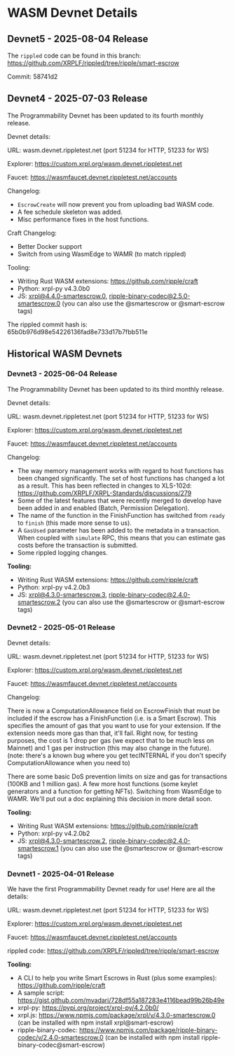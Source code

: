 # WASM Devnet Details

## Devnet5 - 2025-08-04 Release

The `rippled` code can be found in this branch: https://github.com/XRPLF/rippled/tree/ripple/smart-escrow

Commit: 58741d2

## Devnet4 - 2025-07-03 Release

The Programmability Devnet has been updated to its fourth monthly release.

Devnet details:

URL: wasm.devnet.rippletest.net (port 51234 for HTTP, 51233 for WS)

Explorer: https://custom.xrpl.org/wasm.devnet.rippletest.net

Faucet: https://wasmfaucet.devnet.rippletest.net/accounts

Changelog:

- `EscrowCreate` will now prevent you from uploading bad WASM code.
- A fee schedule skeleton was added.
- Misc performance fixes in the host functions.

Craft Changelog:

- Better Docker support
- Switch from using WasmEdge to WAMR (to match rippled)

Tooling:

- Writing Rust WASM extensions: https://github.com/ripple/craft
- Python: xrpl-py v4.3.0b0
- JS: xrpl@4.4.0-smartescrow.0, ripple-binary-codec@2.5.0-smartescrow.0 (you can also use the @smartescrow or @smart-escrow tags)

The rippled commit hash is: 65b0b976d98e54226136fad8e733d17b7fbb511e


## Historical WASM Devnets

### Devnet3 - 2025-06-04 Release

The Programmability Devnet has been updated to its third monthly release.

Devnet details:

URL: wasm.devnet.rippletest.net (port 51234 for HTTP, 51233 for WS)

Explorer: https://custom.xrpl.org/wasm.devnet.rippletest.net

Faucet: https://wasmfaucet.devnet.rippletest.net/accounts

Changelog:

- The way memory management works with regard to host functions has been changed significantly. The set of host functions has changed a lot as a result. This has been reflected in changes to XLS-102d: https://github.com/XRPLF/XRPL-Standards/discussions/279
- Some of the latest features that were recently merged to develop have been added in and enabled (Batch, Permission Delegation).
- The name of the function in the FinishFunction has switched from `ready` to `finish` (this made more sense to us).
- A `GasUsed` parameter has been added to the metadata in a transaction. When coupled with `simulate` RPC, this means that you can estimate gas costs before the transaction is submitted.
- Some rippled logging changes.

**Tooling:**
- Writing Rust WASM extensions: https://github.com/ripple/craft
- Python: xrpl-py v4.2.0b3
- JS: xrpl@4.3.0-smartescrow.3, ripple-binary-codec@2.4.0-smartescrow.2 (you can also use the @smartescrow or @smart-escrow tags)

### Devnet2 - 2025-05-01 Release

Devnet details:

URL: wasm.devnet.rippletest.net (port 51234 for HTTP, 51233 for WS)

Explorer: https://custom.xrpl.org/wasm.devnet.rippletest.net

Faucet: https://wasmfaucet.devnet.rippletest.net/accounts

Changelog:

There is now a ComputationAllowance field on EscrowFinish that must be included if the escrow has a FinishFunction (i.e. is a Smart Escrow). This specifies the amount of gas that you want to use for your extension. If the extension needs more gas than that, it'll fail. Right now, for testing purposes, the cost is 1 drop per gas (we expect that to be much less on Mainnet) and 1 gas per instruction (this may also change in the future).
(note: there's a known bug where you get tecINTERNAL if you don't specify ComputationAllowance when you need to)

There are some basic DoS prevention limits on size and gas for transactions (100KB and 1 million gas).
A few more host functions (some keylet generators and a function for getting NFTs).
Switching from WasmEdge to WAMR. We'll put out a doc explaining this decision in more detail soon.

**Tooling:**
- Writing Rust WASM extensions: https://github.com/ripple/craft
- Python: xrpl-py v4.2.0b2
- JS: xrpl@4.3.0-smartescrow.2, ripple-binary-codec@2.4.0-smartescrow.1 (you can also use the @smartescrow or @smart-escrow tags)

### Devnet1 - 2025-04-01 Release

We have the first Programmability Devnet ready for use! Here are all the details:

URL: wasm.devnet.rippletest.net (port 51234 for HTTP, 51233 for WS)

Explorer: https://custom.xrpl.org/wasm.devnet.rippletest.net

Faucet: https://wasmfaucet.devnet.rippletest.net/accounts

rippled code: https://github.com/XRPLF/rippled/tree/ripple/smart-escrow

**Tooling:**
- A CLI to help you write Smart Escrows in Rust (plus some examples): https://github.com/ripple/craft
- A sample script: https://gist.github.com/mvadari/728df55a187283e4116bead99b26b49e
- xrpl-py: https://pypi.org/project/xrpl-py/4.2.0b0/
- xrpl.js: https://www.npmjs.com/package/xrpl/v/4.3.0-smartescrow.0 (can be installed with npm install xrpl@smart-escrow)
- ripple-binary-codec: https://www.npmjs.com/package/ripple-binary-codec/v/2.4.0-smartescrow.0 (can be installed with npm install ripple-binary-codec@smart-escrow)
